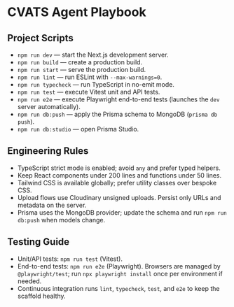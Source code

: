 # CVATS Agent Playbook

## Project Scripts
- `npm run dev` — start the Next.js development server.
- `npm run build` — create a production build.
- `npm run start` — serve the production build.
- `npm run lint` — run ESLint with `--max-warnings=0`.
- `npm run typecheck` — run TypeScript in no-emit mode.
- `npm run test` — execute Vitest unit and API tests.
- `npm run e2e` — execute Playwright end-to-end tests (launches the `dev` server automatically).
- `npm run db:push` — apply the Prisma schema to MongoDB (`prisma db push`).
- `npm run db:studio` — open Prisma Studio.

## Engineering Rules
- TypeScript strict mode is enabled; avoid `any` and prefer typed helpers.
- Keep React components under 200 lines and functions under 50 lines.
- Tailwind CSS is available globally; prefer utility classes over bespoke CSS.
- Upload flows use Cloudinary unsigned uploads. Persist only URLs and metadata on the server.
- Prisma uses the MongoDB provider; update the schema and run `npm run db:push` when models change.

## Testing Guide
- Unit/API tests: `npm run test` (Vitest).
- End-to-end tests: `npm run e2e` (Playwright). Browsers are managed by `@playwright/test`; run `npx playwright install` once per environment if needed.
- Continuous integration runs `lint`, `typecheck`, `test`, and `e2e` to keep the scaffold healthy.
